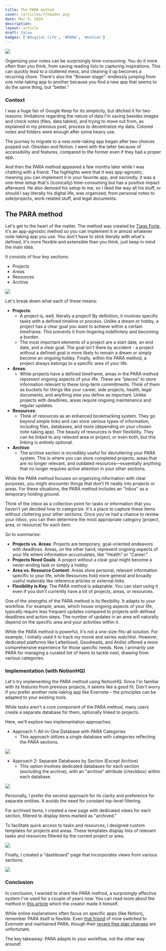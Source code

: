 ```yaml
---
title: The PARA method
cover: /articles/7/header.png
date: Mar 9, 2024
description: 
layout: article
draft: false
badges: ['#digital-life', '#PARA', '#notion']
---
```


![](/articles/7/header.png)

Organizing your notes can be surprisingly time-consuming. You do it more often than you think, from saving reading lists to capturing inspirations. This can quickly lead to a cluttered mess, and cleaning it up becomes a recurring chore.  There's also the "Bowser stage": endlessly jumping from one note-taking app to another because you find a new app that seems to do the same thing, but "better."

### Context

I was a huge fan of Google Keep for its simplicity, but ditched it for two reasons: limitations regarding the nature of data I'm saving besides images and check notes (files, data tables), and trying to move out from, as explained in my previous post, process to decentralize my data. Colored notes and folders were enough after some heavy use.

The journey to migrate to a new note-taking app began after two choices popped out: Obsidian and Notion. I went with the latter because of accessibility and features, compared to the former even if they had a proper app.

And then the PARA method appeared a few months later while I was chatting with a friend. The highlights were that it was app-agnostic, meaning you can implement it in your favorite app, and secondly, it was a one-time setup that's (iconically) time-consuming but has a positive impact afterward. He also demoed his setup to me, so I liked the way all his stuff, or should I say literally his digital life, was organized, from personal notes to side/projects, work-related stuff, and legal documents.

## The PARA method

Let's get to the heart of the matter. The method was created by [Tiago Forte](https://fortelabs.com/blog/how-to-build-a-second-brain/),  it's an app-agnostic method so you can implement it in almost whatever note-taking app you use. You don't have to stick literally with what's defined, it's more flexible and extensible than you think, just keep in mind the main idea.

It consists of four key sections:

- Projects
- Areas
- Resources
- Archive

![](/articles/7/1.png)

Let's break down what each of these means:

- **Projects**: 
  - A project is, well, literally a project! By definition, it involves specific tasks with a defined timeline or process. Unlike a dream or hobby, a project has a clear goal you want to achieve within a certain timeframe. This prevents it from lingering indefinitely and becoming a burden. 
  - The most important elements of a project are a start date, an end date, and a clear goal.  The goal isn't there by accident - a project without a defined goal is more likely to remain a dream or simply become an ongoing hobby. Finally, within the PARA method, a project always belongs to a specific area of your life.
- **Areas**: 
  - While projects have a defined timeframe, areas in the PARA method represent ongoing aspects of your life.  These are "places" to store information relevant to these long-term commitments.  Think of them as buckets for things like your career, side projects, health, legal documents, and anything else you define as important. Unlike projects with deadlines, areas require ongoing maintenance and regular updates.
- **Resources**: 
  - Think of resources as an enhanced bookmarking system. They go beyond simple links and can store various types of information, including files, databases, and more (depending on your chosen note-taking app). The beauty of resources is their flexibility. They can be linked to any relevant area or project, or even both, but this linking is entirely optional.
- **Archive**: 
  - The archive section is incredibly useful for decluttering your PARA system. This is where you can store completed projects, areas that are no longer relevant, and outdated resources—essentially anything that no longer requires active attention in your other sections.

While the PARA method focuses on organizing information with clear purposes, you might encounter things that don't fit neatly into projects or areas.  For these situations, the PARA method includes an "Inbox" as a temporary holding ground.

Think of the inbox as a collection point for tasks or information that you haven't yet decided how to categorize.  It's a place to capture these items without cluttering your other sections.  Once you've had a chance to review your inbox, you can then determine the most appropriate category (project, area, or resource) for each item.

So to summarize:
- **Projects vs. Areas**: Projects are temporary, goal-oriented endeavors with deadlines. Areas, on the other hand, represent ongoing aspects of your life where information accumulates, like "Health" or "Career."
- **Projects Need Goals**: A project without a clear goal might become a never-ending task or simply a hobby.
- **Area vs. Resource Content**: Areas store personal, relevant information specific to your life, while Resources hold more general and broadly useful materials like reference articles or external links.
- **Flexibility is Key**: The PARA method is adaptable. You can start using it even if you don't currently have a lot of projects, areas, or resources.

One of the strengths of the PARA method is its flexibility. It adapts to your workflow.  For example, areas, which house ongoing aspects of your life, typically require less frequent updates compared to projects with defined deadlines and action steps. The number of updates in an area will naturally depend on the specific area and your activities within it.

While the PARA method is powerful, it's not a one-size-fits-all solution.  For example, I initially used it to track my movie and series watchlist. However, dedicated platforms like Letterboxd, Goodreads, and Anilist offered a more comprehensive experience for those specific needs.  Now, I primarily use PARA for managing a curated list of items to tackle next, drawing from various categories.

### Implementation (with NotionHQ)
Let's try implementing the PARA method using NotionHQ. Since I'm familiar with its features from previous projects, it seems like a good fit.  Don't worry if you prefer another note-taking app like Evernote – the principles can be adapted to your existing tools.

While tasks aren't a core component of the PARA method, many users create a separate database for them, optionally linked to projects.

Here, we'll explore two implementation approaches:

- Approach 1: All-in-One Database with PARA Categories
  - This approach utilizes a single database with categories reflecting the PARA sections.

![](/articles/7/2-light.png)

- Approach 2: Separate Databases by Section (Except Archive)
  - This option involves dedicated databases for each section (excluding the archive), with an "archive" attribute (checkbox) within each database.

![](/articles/7/3-light.png)

Personally, I prefer the second approach for its clarity and preference for separate entities.  It avoids the need for constant top-level filtering.

For archived items, I created a new page with dedicated views for each section, filtered to display items marked as "archived."

To facilitate quick access to tasks and resources, I designed custom templates for projects and areas. These templates display lists of relevant tasks and resources filtered by the current project or area.

![](/articles/7/4.png)

Finally, I created a "dashboard" page that incorporates views from various sections.

![](/articles/7/5.png)


### Conclusion

In conclusion, I wanted to share the PARA method, a surprisingly effective system I've used for a couple of years now. You can read more about the method in [this article](https://medium.com/praxis-blog/the-p-a-r-a-method-a-universal-system-for-organizing-digital-information-75a9da8bfb37) which the creator made it himself.

While online explanations often focus on specific apps (like Notion), remember PARA itself is flexible. Even [that friend](#context) of mine switched to Evernote and maintained PARA, though their [recent free plan changes](https://www.theverge.com/2023/11/29/23981683/evernote-limit-free-plan-notebook) are unfortunate.

The key takeaway: PARA adapts to your workflow, not the other way around!